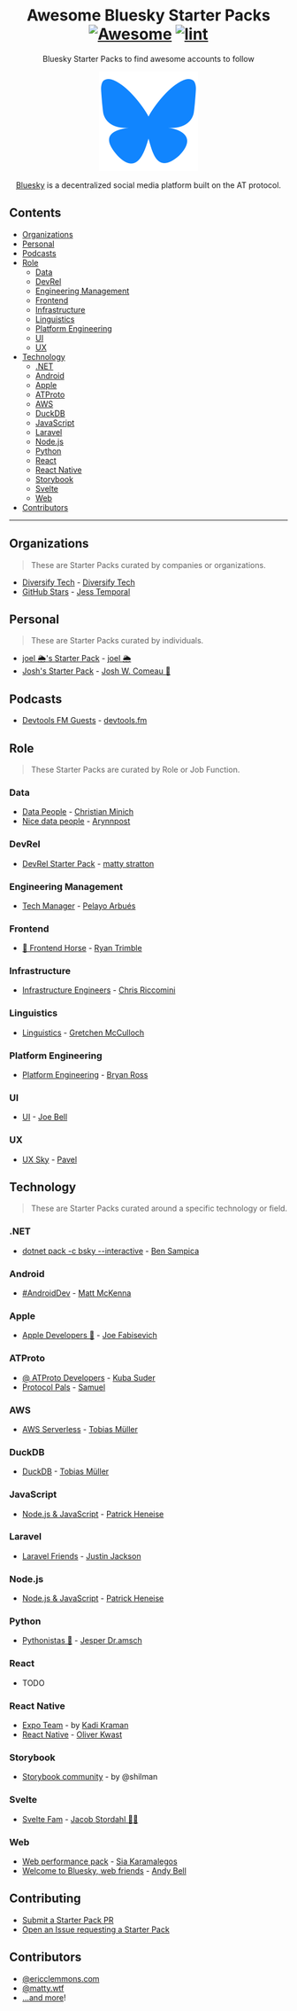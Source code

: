 <div align="center">

<!-- title -->

<!--lint ignore no-dead-urls-->

# Awesome Bluesky Starter Packs [![Awesome](https://awesome.re/badge.svg)](https://awesome.re) [![lint](https://github.com/ericclemmons/awesome-starter-packs/actions/workflows/lint.yaml/badge.svg)](https://github.com/ericclemmons/awesome-starter-packs/actions/workflows/lint.yaml)

<!-- subtitle -->

Bluesky Starter Packs to find awesome accounts to follow

<!-- image -->

<a href="https://bsky.app" target="_blank" rel="noopener noreferrer">
  <img alt="Bluesky logo" src="./logo.png" />
</a>

<!-- description -->

[Bluesky](https://bsky.app/) is a decentralized social media platform built on the AT protocol.

</div>

<!-- TOC -->

## Contents

- [Organizations](#organizations)
- [Personal](#personal)
- [Podcasts](#podcasts)
- [Role](#role)
  - [Data](#data)
  - [DevRel](#devrel)
  - [Engineering Management](#engineering-management)
  - [Frontend](#frontend)
  - [Infrastructure](#infrastructure)
  - [Linguistics](#linguistics)
  - [Platform Engineering](#platform-engineering)
  - [UI](#ui)
  - [UX](#ux)
- [Technology](#technology)
  - [.NET](#net)
  - [Android](#android)
  - [Apple](#apple)
  - [ATProto](#atproto)
  - [AWS](#aws)
  - [DuckDB](#duckdb)
  - [JavaScript](#javascript)
  - [Laravel](#laravel)
  - [Node.js](#nodejs)
  - [Python](#python)
  - [React](#react)
  - [React Native](#react-native)
  - [Storybook](#storybook)
  - [Svelte](#svelte)
  - [Web](#web)
- [Contributors](#contributors)

---

<!-- CONTENT -->

<!--lint disable double-link-->

## Organizations

> These are Starter Packs curated by companies or organizations.

- [Diversify Tech](https://bsky.app/starter-pack/diversifytech.com/3l7bakgvapc2m) - [Diversify Tech](https://bsky.app/profile/veni.dev/post/3l7twqrq2p426)
- [GitHub Stars](https://bsky.app/starter-pack/did:plc:hdpw4dc47olxql7pyhpshvxb/3l7ljmricf22o) - [Jess Temporal](https://bsky.app/profile/jesstemporal.com/post/3l7vdn7cq6a2d)

## Personal

> These are Starter Packs curated by individuals.

- [joel 🌦️'s Starter Pack](https://bsky.app/starter-pack/joelhooks.com/3kvubopznv42u) - [joel 🌦️](https://bsky.app/profile/joelhooks.com/post/3l7qfed2kgm25)
- [Josh's Starter Pack](https://bsky.app/starter-pack/joshwcomeau.com/3l7jgum7g5g2g) - [Josh W. Comeau 👻](https://bsky.app/profile/joshwcomeau.com/post/3l7nqbl3smb2p)

## Podcasts

- [Devtools FM Guests](https://bsky.app/starter-pack/devtools.fm/3l7uo2usby32x) - [devtools.fm](https://bsky.app/profile/devtools.fm/post/3l7uo5izlxe2a)

## Role

> These Starter Packs are curated by Role or Job Function.

### Data

- [Data People](https://bsky.app/starter-pack-short/8TdEfdK) - [Christian Minich](https://bsky.app/profile/christiannolan.bsky.social/post/3l7cexotwa22o)
- [Nice data people](https://bsky.app/starter-pack-short/T1SxhAe) - [Arynnpost](https://bsky.app/profile/arynn.bsky.social/post/3l7lnbjv3zd2o)

### DevRel

- [DevRel Starter Pack](https://bsky.app/starter-pack/matty.wtf/3l6xheltlof2a) - [matty stratton](https://bsky.app/profile/matty.wtf/post/3l7m23ivuki2m)

### Engineering Management

- [Tech Manager](https://bsky.app/starter-pack-short/J3W39y1) - [Pelayo Arbués](https://bsky.app/profile/pelayoarbues.com/post/3l7nx4mbjta2s)

### Frontend

- [🐴 Frontend Horse](https://go.bsky.app/TUuRD73) - [Ryan Trimble](https://bsky.app/profile/trost.codes/post/3l7slscbgkf2j)

### Infrastructure

- [Infrastructure Engineers](https://bsky.app/starter-pack-short/SCZe42X) - [Chris Riccomini](https://bsky.app/profile/chris.blue/post/3l7cfiy5jrc2s)

### Linguistics

- [Linguistics](https://bsky.app/starter-pack-short/UUM7Gcx) - [Gretchen McCulloch](https://bsky.app/starter-pack-short/SCZe42X)

### Platform Engineering

- [Platform Engineering](https://bsky.app/starter-pack/bryanross.me/3l7pz6aoenx2s) - [Bryan Ross](https://bsky.app/profile/bryanross.me/post/3l7qdk2dzck2e)

### UI

- [UI](https://go.bsky.app/3gFAT6Y) - [Joe Bell](https://bsky.app/profile/joebell.studio/post/3l7s7pjyk5v2w)

### UX

- [UX Sky](https://bsky.app/starter-pack/spavel.bsky.social/3kzmdo5tt4a2c) - [Pavel](https://bsky.app/profile/josh412.com/post/3l7tmw54pme24)

## Technology

> These are Starter Packs curated around a specific technology or field.

### .NET

- [dotnet pack -c bsky --interactive](https://bsky.app/starter-pack-short/AQZrkaS) - [Ben Sampica](https://bsky.app/profile/bensampica.com/post/3l7tncvzv4z2c)

### Android

- [#AndroidDev](https://bsky.app/starter-pack/mmckenna.me/3l77ynyeo6f2q) - [Matt McKenna](https://bsky.app/profile/kpgalligan.bsky.social/post/3l7tnxq72m626)

### Apple

- [Apple Developers 🍎](https://bsky.app/starter-pack-short/66G7TY4) - [Joe Fabisevich](https://bsky.app/profile/christiannolan.bsky.social/post/3l7cexotwa22o)

### ATProto

- [@ ATProto Developers](https://bsky.app/starter-pack/mackuba.eu/3kvucqy663j2l) - [Kuba Suder](https://bsky.app/profile/suboptimal.technology/post/3l7pyhso44x2q)
- [Protocol Pals](https://bsky.app/starter-pack/samuel.bsky.team/3kztso5fnic24) - [Samuel](https://bsky.app/profile/josh412.com/post/3l7tn3ufghe2g)

### AWS

- [AWS Serverless](https://bsky.app/starter-pack-short/DatZhiS) - [Tobias Müller](https://bsky.app/profile/tobilg.com/post/3l7i7xtd7l72y)

### DuckDB

- [DuckDB](https://bsky.app/starter-pack-short/J5FnG3n) - [Tobias Müller](https://bsky.app/profile/tobilg.com/post/3l7ghxfycgq2s)

### JavaScript

- [Node.js & JavaScript](https://bsky.app/starter-pack/patrickheneise.com/3l25qs3fipj2l) - [Patrick Heneise](https://bsky.app/profile/josh412.com/post/3l7tmuofxjm2g)

### Laravel

- [Laravel Friends](https://bsky.app/starter-pack/mijustin.bsky.social/3l75rwvv4ii24) - [Justin Jackson](https://bsky.app/profile/mijustin.bsky.social/post/3l7oevuw4zw25)

### Node.js

- [Node.js & JavaScript](https://bsky.app/starter-pack/patrickheneise.com/3l25qs3fipj2l) - [Patrick Heneise](https://bsky.app/profile/josh412.com/post/3l7tmuofxjm2g)

### Python

- [Pythonistas 🐍](https://bsky.app/starter-pack/jesper.drams.ch/3l7j6coaqcr2z) - [Jesper Dr.amsch](https://bsky.app/profile/jesper.drams.ch/post/3l7o27iryta2z)

### React

- TODO

### React Native

- [Expo Team](https://bsky.app/starter-pack/kadi.bsky.social/3l7pjcvfbwg2w) - by [Kadi Kraman](https://bsky.app/profile/kadi.bsky.social/post/3l7pspn4tuv2t)
- [React Native](https://bsky.app/starter-pack/baumstumpf.bsky.social/3l6v6yw7fy42y) - [Oliver Kwast](https://bsky.app/profile/baumstumpf.bsky.social/post/3l6vdsfxwpk2d)

### Storybook

- [Storybook community](https://go.bsky.app/D48Nv2) - by @shilman

### Svelte

- [Svelte Fam](https://bsky.app/starter-pack-short/6Ukn2mW) - [Jacob Stordahl 🏳️‍🌈](https://bsky.app/profile/stordahl.dev/post/3l7vxvpiq7d2d)

### Web

- [Web performance pack](https://bsky.app/starter-pack/did:plc:bxuncred3t7neoojsbsbljio/3l7m3tmqhkh23) - [Sia Karamalegos](https://bsky.app/profile/anniesullie.bsky.social/post/3l7m4acsyuc2v)
- [Welcome to Bluesky, web friends](https://bsky.app/starter-pack/piccalil.li/3kzombrxts22n) - [Andy Bell](https://bsky.app/profile/bell.bz/post/3l7lynxynf52c)

<!-- END CONTENT -->

## Contributing

- [Submit a Starter Pack PR](https://github.com/ericclemmons/awesome-starter-packs/edit/main/readme.md)
- [Open an Issue requesting a Starter Pack](https://github.com/ericclemmons/awesome-starter-packs/issues/new?assignees=&labels=&projects=&template=suggestion.yaml)

## Contributors

<!--lint ignore awesome-list-item-->

- [@ericclemmons.com](https://bsky.app/profile/ericclemmons.com)
- [@matty.wtf](https://bsky.app/profile/matty.wtf)
- [&hellip;and more](https://github.com/ericclemmons/awesome-starter-packs/graphs/contributors)!
